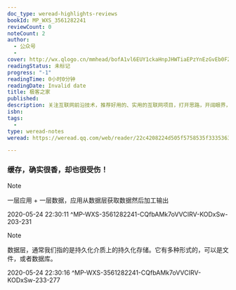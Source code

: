 ```yaml
---
doc_type: weread-highlights-reviews
bookId: MP_WXS_3561282241
reviewCount: 0
noteCount: 2
author:
  - 公众号
  - 
cover: http://wx.qlogo.cn/mmhead/bofA1vl6EUY1ckaHnpJHWTiaEPzYnEzGvEb0FZAb75uTmrNrqFibvQ4WmIErcR0qMlib9P1BaFC618/0
readingStatus: 未标记
progress: "-1"
readingTime: 0小时0分钟
readingDate: Invalid date
title: 极客之家
published: 
description: 关注互联网前沿技术，推荐好用的、实用的互联网项目，打开思路，开阔眼界，挖掘出每一个精品开源项目
isbn: 
tags:
  - 
type: weread-notes
weread: https://weread.qq.com/web/reader/22c4208224d505f5758535f3335363132383232343152f

---
```



### 缓存，确实很香，却也很受伤！

> [!NOTE] 
> 一层应用 + 一层数据，应用从数据层获取数据然后加工输出
> 
> 2020-05-24 22:30:11 ^MP-WXS-3561282241-CQfbAMk7oVVCIRV-KODxSw-203-231

> [!NOTE] 
> 数据层，通常我们指的是持久化介质上的持久化存储。它有多种形式的，可以是文件，或者数据库。
> 
> 2020-05-24 22:30:16 ^MP-WXS-3561282241-CQfbAMk7oVVCIRV-KODxSw-233-277

